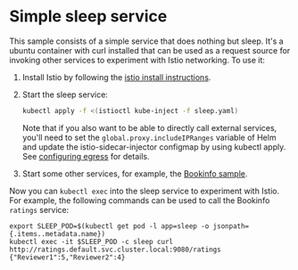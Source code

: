# Simple sleep service

This sample consists of a simple service that does nothing but sleep. 
It's a ubuntu container with curl installed that can be used as a request source for invoking other services
to experiment with Istio networking.
To use it:

1. Install Istio by following the [istio install instructions](https://istio.io/docs/setup/kubernetes/quick-start.html).

2. Start the sleep service:

   ```bash
   kubectl apply -f <(istioctl kube-inject -f sleep.yaml)
   ```
   
   Note that if you also want to be able to directly call
   external services, you'll need to set the `global.proxy.includeIPRanges` variable of Helm and update the 
   istio-sidecar-injector configmap by using kubectl apply.
   See [configuring egress](https://istio.io/docs/tasks/traffic-management/egress.html) for details.
   
3. Start some other services, for example, the [Bookinfo sample](https://istio.io/docs/guides/bookinfo.html).

Now you can `kubectl exec` into the sleep service to experiment with Istio.
For example, the following commands can be used to call the Bookinfo `ratings` service:

```
export SLEEP_POD=$(kubectl get pod -l app=sleep -o jsonpath={.items..metadata.name})
kubectl exec -it $SLEEP_POD -c sleep curl http://ratings.default.svc.cluster.local:9080/ratings
{"Reviewer1":5,"Reviewer2":4}
```
